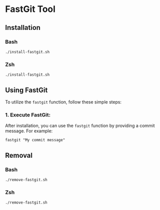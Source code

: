 
<body>

  <h1>FastGit Tool</h1>

  <h2>Installation</h2>

  <h3>Bash</h3>
  <pre><code>./install-fastgit.sh</code></pre>

  <h3>Zsh</h3>
  <pre><code>./install-fastgit.sh</code></pre>

  <h2>Using FastGit</h2>

  <p>To utilize the <code>fastgit</code> function, follow these simple steps:</p>

  <h3>1. Execute FastGit:</h3>

  <p>After installation, you can use the <code>fastgit</code> function by providing a commit message. For example:</p>

  <pre><code>fastgit "My commit message"</code></pre>

  <h2>Removal</h2>

  <h3>Bash</h3>
  <pre><code>./remove-fastgit.sh</code></pre>

  <h3>Zsh</h3>
  <pre><code>./remove-fastgit.sh</code></pre>

</body>

